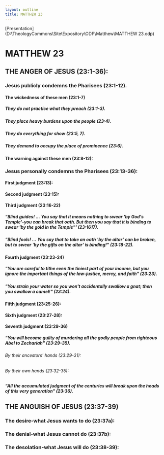```yaml
---
layout: outline
title: MATTHEW 23
---
```

[Presentation](D:\TheologyCommons\Site\Expository\ODP\Matthew\MATTHEW 23.odp)
# MATTHEW 23
## THE ANGER OF JESUS (23:1-36): 
###  Jesus publicly condemns the Pharisees (23:1-12). 
####  The wickedness of these men (23:1-7) 
#####  They do not practice what they preach (23:1-3). 
#####  They place heavy burdens upon the people (23:4). 
#####  They do everything for show (23:5, 7). 
#####  They demand to occupy the place of prominence (23:6). 
####  The warning against these men (23:8-12): 
###  Jesus personally condemns the Pharisees (23:13-36): 
####  First judgment (23:13): 
####  Second judgment (23:15): 
####  Third judgment (23:16-22) 
#####  \"Blind guides! \... You say that it means nothing to swear \'by God\'s Temple\'-you can break that oath. But then you say that it is binding to swear \'by the gold in the Temple\"\' (23:1617). 
#####  \"Blind fools! \... You say that to take an oath \'by the altar\' can be broken, but to swear \'by the gifts on the altar\' is binding!\" (23:18-22). 
####  Fourth judgment (23:23-24) 
#####  \"You are careful to tithe even the tiniest part of your income, but you ignore the important things of the law-justice, mercy, and faith\" (23:23). 
#####  \"You strain your water so you won\'t accidentally swallow a gnat; then you swallow a camel!\" (23:24). 
####  Fifth judgment (23:25-26): 
####  Sixth judgment (23:27-28): 
####  Seventh judgment (23:29-36) 
#####  \"You will become guilty of murdering all the godly people from righteous Abel to Zechariah\" (23:29-35). 
######  By their ancestors\' hands (23:29-31): 
######  By their own hands (23:32-35): 
#####  \"All the accumulated judgment of the centuries will break upon the heads of this very generation\" (23:36). 
## THE ANGUISH OF JESUS (23:37-39) 
###  The desire-what Jesus wants to do (23:37a): 
###  The denial-what Jesus cannot do (23:37b): 
###  The desolation-what Jesus will do (23:38-39): 
